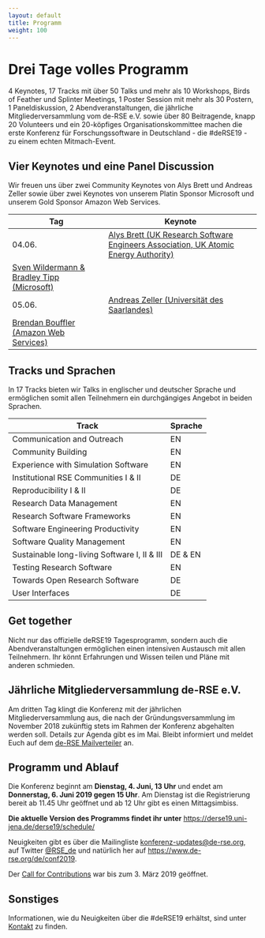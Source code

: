 ```yaml
--- 
layout: default 
title: Programm
weight: 100
---
```



# Drei Tage volles Programm

4 Keynotes, 17 Tracks mit über 50 Talks und mehr als 10 Workshops, Birds of Feather und Splinter Meetings, 1 Poster Session mit mehr als 30 Postern, 1 Paneldiskussion, 2 Abendveranstaltungen, die jährliche Mitgliederversammlung vom de-RSE e.V. sowie über 80 Beitragende, knapp 20 Volunteers und ein 20-köpfiges Organisationskommittee machen die erste Konferenz für Forschungssoftware in Deutschland - die #deRSE19 - zu einem echten Mitmach-Event.

## Vier Keynotes und eine Panel Discussion

Wir freuen uns über zwei Community Keynotes von Alys Brett und Andreas Zeller sowie über zwei Keynotes von unserem Platin Sponsor Microsoft und unserem Gold Sponsor Amazon Web Services.

Tag | Keynote
-- | --
04.06. | [Alys Brett (UK Research Software Engineers Association, UK Atomic Energy Authority)](https://derse19.uni-jena.de/derse19/talk/ZD3B3K/)
 | [Sven Wildermann & Bradley Tipp (Microsoft)](https://derse19.uni-jena.de/derse19/talk/PCQSRY/)
05.06. | [Andreas Zeller (Universität des Saarlandes)](https://derse19.uni-jena.de/derse19/talk/ZCYXEM/)
 | [Brendan Bouffler (Amazon Web Services)](https://derse19.uni-jena.de/derse19/talk/CQ7KEC/)

## Tracks und Sprachen

In 17 Tracks bieten wir Talks in englischer und deutscher Sprache und ermöglichen somit allen Teilnehmern ein durchgängiges Angebot in beiden Sprachen.

Track | Sprache
-- | --
Communication and Outreach | EN
Community Building | EN
Experience with Simulation Software | EN
Institutional RSE Communities I & II | DE 
Reproducibility I & II | DE 
Research Data Management | EN
Research Software Frameworks | EN
Software Engineering Productivity | EN
Software Quality Management | EN
Sustainable long-living Software I, II & III | DE & EN
Testing Research Software | EN
Towards Open Research Software | DE
User Interfaces | DE

## Get together

Nicht nur das offizielle deRSE19 Tagesprogramm, sondern auch die Abendveranstaltungen ermöglichen einen intensiven Austausch mit allen Teilnehmern. Ihr könnt Erfahrungen und Wissen teilen und Pläne mit anderen schmieden.

## Jährliche Mitgliederversammlung de-RSE e.V.

Am dritten Tag klingt die Konferenz mit der jährlichen Mitgliederversammlung aus, die nach der Gründungsversammlung im November 2018 zukünftig stets im Rahmen der Konferenz abgehalten werden soll. Details zur Agenda gibt es im Mai. Bleibt informiert und meldet Euch auf dem [de-RSE Mailverteiler](../join.html) an.

## Programm und Ablauf

Die Konferenz beginnt am **Dienstag, 4. Juni, 13 Uhr** und endet am **Donnerstag, 6. Juni 2019 gegen 15 Uhr**. Am Dienstag ist die Registrierung bereit ab 11.45 Uhr geöffnet und ab 12 Uhr gibt es einen Mittagsimbiss.

**Die aktuelle Version des Programms findet ihr unter** <a href="https://derse19.uni-jena.de/derse19/schedule/" class="btn btn-info glyphicon-pencil" target="_blank">https://derse19.uni-jena.de/derse19/schedule/</a>

Neuigkeiten gibt es über die Mailingliste [konferenz-updates@de-rse.org](https://ml06.ispgateway.de/mailman/listinfo/konferenz-updates_de-rse.org), auf Twitter [@RSE_de](https://twitter.com/RSE_de) und natürlich her auf <https://www.de-rse.org/de/conf2019>.

Der [Call for Contributions](call.html) war bis zum 3. März 2019 geöffnet.

## Sonstiges

Informationen, wie du Neuigkeiten über die #deRSE19 erhältst, sind unter [Kontakt](contact.html) zu finden.
